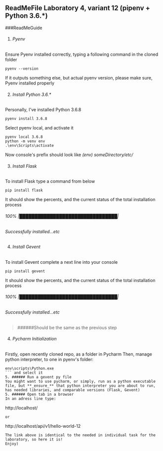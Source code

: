 ReadMeFile
Laboratory 4, variant 12 (pipenv + Python 3.6.*)
-------------


###ReadMeGuide

1. ###### Pyenv
Ensure Pyenv installed correctly, typing a following command in the cloned folder
```
pyenv --version
```
If it outputs something else, but actual pyenv version, please make sure, Pyenv installed properly

2. ###### Install Python 3.6.*
Personally, I've installed Python 3.6.8
```
pyenv install 3.6.8
```
Select pyenv local, and activate it
```
pyenv local 3.6.8
python -m venv env
.\env\Scripts\activate
```
Now console's prefix should look like
_(env)_ *someDirectory/etc/*

3. ###### Install Flask 
To install Flask type a command from below
```
pip install flask
```
It should show the percents, and the current status of the total installation process
###### 100% |████████████████████████████████|
###### Successfully installed...etc

4. ###### Install Gevent
To install Gevent complete a next line into your console
```
pip install gevent
```
It should show the percents, and the current status of the total installation process
###### 100% |████████████████████████████████|
###### Successfully installed...etc
> ######Should be the same as the previous step

4. ###### Pycharm Initialization
Firstly, open recently cloned repo, as a folder in Pycharm
Then, manage python interpreter, to one in pyenv's folder:
```
env\scripts\Python.exe
``` and select it
5. ###### Run a gevent py file
You might want to use pycharm, or simply, run as a python executable file, but **_ensure_** that python interpreter you are about to run, has needed libraries, and comparable versions (Flask, Gevent)
5. ###### Open tab in a browser
In an adress line type:
```
http://localhost/
```
or
```
http://localhost/api/v1/hello-world-12
```
The link above is identical to the needed in individual task for the laboratory, so here it is!
Enjoy)
